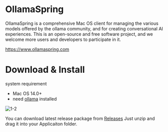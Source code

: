 # OllamaSpring
OllamaSpring is a comprehensive Mac OS client for managing the various models offered by the ollama community, and for creating conversational AI experiences. This is an open-source and free software project, and we welcome more users and developers to participate in it.

https://www.ollamaspring.com

# Download & Install

system requirement
- Mac OS 14.0+
- need [ollama](https://ollama.com) installed

![1-2](https://github.com/CrazyNeil/OllamaSpring/assets/5747549/fb5ac76f-c60a-4a51-8112-1b81f757115a)


You can download latest release package from [Releases](https://github.com/CrazyNeil/OllamaSpring/releases)
Just unzip and drag it into your Applicaiton folder.
